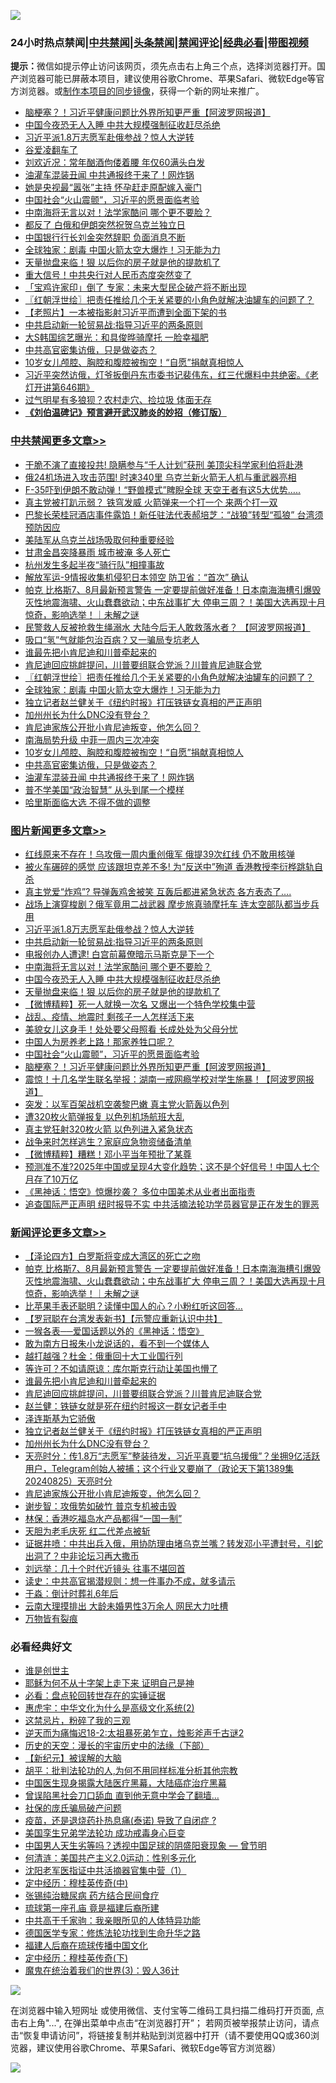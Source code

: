 ![](https://raw.githubusercontent.com/jsvpn/jsproxy/dev/64photo/fqnews-qr.jpg)

<div id="tt">
<h3>24小时热点禁闻|<a href="#%E4%B8%AD%E5%85%B1%E7%A6%81%E9%97%BB%E6%9B%B4%E5%A4%9A%E6%96%87%E7%AB%A0">中共禁闻</a>|<a href="#%E5%9B%BE%E7%89%87%E6%96%B0%E9%97%BB%E6%9B%B4%E5%A4%9A%E6%96%87%E7%AB%A0">头条禁闻</a>|<a href="#%E6%96%B0%E9%97%BB%E8%AF%84%E8%AE%BA%E6%9B%B4%E5%A4%9A%E6%96%87%E7%AB%A0">禁闻评论|<a href="#%E5%BF%85%E7%9C%8B%E7%BB%8F%E5%85%B8%E5%A5%BD%E6%96%87">经典必看</a>|<a href="https://696153.xyz/3" target="_blank">带图视频</a></h3>
<div><b>提示：</b>微信如提示停止访问该网页，须先点击右上角三个点，选择浏览器打开。国产浏览器可能已屏蔽本项目，建议使用谷歌Chrome、苹果Safari、微软Edge等官方浏览器。或<a href="%E5%88%B6%E4%BD%9Cgit%E7%A6%81%E9%97%BB%E9%95%9C%E5%83%8F.md">制作本项目的同步镜像</a>，获得一个新的网址来推广。</div>
<ul>

<li><a href="/topimagenews/20240826/2079188.md">脑梗塞？！习近平健康问题比外界所知更严重【阿波罗网报道】</a></li>
<li><a href="/topimagenews/20240826/2079290.md">中国今夜恐无人入睡 中共大规模强制征收赶尽杀绝</a></li>
<li><a href="/topimagenews/20240826/2079382.md">习近平派1.8万志愿军赴俄参战？惊人大逆转</a></li>
<li><a href="/comments/20240826/2079205.md">谷爱凌翻车了</a></li>
<li><a href="/yule/20240826/2079163.md">刘欢近况：常年酗酒佝偻着腰 年仅60满头白发</a></li>
<li><a href="/cbnews/20240826/2079191.md">油灌车混装丑闻 中共通报终于来了！网炸锅</a></li>
<li><a href="/yule/20240826/2079164.md">她是央视最“嚣张”主持 怀孕赶走原配嫁入豪门</a></li>
<li><a href="/topimagenews/20240826/2079196.md">中国社会“火山震颤”，习近平的愿景面临考验</a></li>
<li><a href="/topimagenews/20240826/2079291.md">中南海将无言以对！法学家酷问 哪个更不要脸？</a></li>
<li><a href="/comments/20240826/2079203.md">都反了 白俄和伊朗突然祝贺乌克兰独立日</a></li>
<li><a href="/baitai/20240825/2079146.md">中国银行行长刘金突然辞职 负面消息不断</a></li>
<li><a href="/cbnews/20240826/2079308.md">全球独家：剧毒 中国火箭太空大爆炸！习无能为力</a></li>
<li><a href="/topimagenews/20240826/2079271.md">天量抛盘来临！狠 以后你的房子就是他的提款机了</a></li>
<li><a href="/finance/20240826/2079383.md">重大信号！中共央行对人民币态度突然变了</a></li>
<li><a href="/baitai/20240826/2079189.md">「宝鸡许家印」倒了 专家：未来大型民企破产将不断出现</a></li>
<li><a href="/cbnews/20240826/2079316.md">〖红朝浮世绘〗把责任推给几个无关紧要的小角色就解决油罐车的问题了？</a></li>
<li><a href="/lifebaike/20240826/2079329.md">【老照片】一本被指影射习近平而遭到全面下架的书</a></li>
<li><a href="/topimagenews/20240826/2079381.md">中共启动新一轮贸易战:指导习近平的两条原则</a></li>
<li><a href="/yule/20240826/2079172.md">大S韩国综艺曝光：和具俊晔骑摩托 一脸幸福肥</a></li>
<li><a href="/cbnews/20240826/2079198.md">中共高官密集访俄，只是做姿态？</a></li>
<li><a href="/cbnews/20240826/2079210.md">10岁女儿颅腔、胸腔和腹腔被掏空！“自愿”捐献真相惊人</a></li>
<li><a href="/sohnews/20240826/2079264.md">习近平突然访俄，灯爷扳倒丹东市委书记裴伟东，红三代爆料中共绝密。《老灯开讲第646期》</a></li>
<li><a href="/yule/20240826/2079334.md">过气明星有多狼狈？农村走穴、捡垃圾 体面无存</a></li>
<li><b><a href="/comments/20200207/1272816.md" target="_blank">《刘伯温碑记》预言避开武汉肺炎的妙招（修订版）</a></b></li>
</ul>
</div>

<div class="catlist">
<h3><a href="/cbnews/" target="_blank">中共禁闻</a><span><a href="/cbnews/" target="_blank" rel="nofollow">更多文章>></a></span></h3>
<ul>
<li><a href="/cbnews/20240826/2079470.md" target="_blank">干脆不演了直接投共! 隐瞒参与“千人计划”获刑 美顶尖科学家利伯将赴港</a></li>
<li><a href="/cbnews/20240826/2079469.md" target="_blank">俄24机场进入攻击范围! 时速340里 乌克兰新火箭无人机与重武器亮相</a></li>
<li><a href="/cbnews/20240826/2079468.md" target="_blank">F-35吓到伊朗不敢动弹！“野兽模式”睥睨全球 天空王者有这5大优势…..</a></li>
<li><a href="/cbnews/20240826/2079467.md" target="_blank">真主党被打趴示弱？ 铁穹发威 火箭弹来一个打一个 来两个打一双</a></li>
<li><a href="/cbnews/20240826/2079466.md" target="_blank">巴黎长荣桂冠酒店事件露馅！新任驻法代表郝培芝：“战狼”转型“孤狼” 台湾须预防因应</a></li>
<li><a href="/cbnews/20240826/2079465.md" target="_blank">美陆军从乌克兰战场吸取何种重要经验</a></li>
<li><a href="/cbnews/20240826/2079464.md" target="_blank">甘肃金昌突降暴雨 城市被淹 多人死亡</a></li>
<li><a href="/cbnews/20240826/2079463.md" target="_blank">杭州发生多起半夜“骑行队”相撞事故</a></li>
<li><a href="/cbnews/20240826/2079445.md" target="_blank">解放军运-9情报收集机侵犯日本领空 防卫省：“首次” 确认</a></li>
<li><a href="/comments/20240826/2079430.md" target="_blank">帕克 比格斯7、8月最新预言警告 一定要提前做好准备！日本南海海槽引爆毁灭性地震海啸、火山蠢蠢欲动；中东战事扩大 停电三周？！美国大选再现十月惊奇，影响选举！｜未解之谜</a></li>
<li><a href="/cbnews/20240826/2079399.md" target="_blank">民警救人反被抢救生绳溺水 大陆今后无人敢救落水者？ 【阿波罗网报道】</a></li>
<li><a href="/cbnews/20240826/2079336.md" target="_blank">吸口“氢”气就能包治百病？又一骗局专坑老人</a></li>
<li><a href="/comments/20240826/2079326.md" target="_blank">谁最先把小肯尼迪和川普牵起来的</a></li>
<li><a href="/comments/20240826/2079322.md" target="_blank">肯尼迪回应挑衅提问，川普要组联合党派？川普肯尼迪联合党</a></li>
<li><a href="/cbnews/20240826/2079316.md" target="_blank">〖红朝浮世绘〗把责任推给几个无关紧要的小角色就解决油罐车的问题了？</a></li>
<li><a href="/cbnews/20240826/2079308.md" target="_blank">全球独家：剧毒 中国火箭太空大爆炸！习无能为力</a></li>
<li><a href="/comments/20240826/2079281.md" target="_blank">独立记者赵兰健关于《纽约时报》打压铁链女真相的严正声明</a></li>
<li><a href="/comments/20240826/2079279.md" target="_blank">加州州长为什么DNC没有登台？</a></li>
<li><a href="/comments/20240826/2079266.md" target="_blank">肯尼迪家族公开批小肯尼迪叛变，他怎么回？</a></li>
<li><a href="/cbnews/20240826/2079224.md" target="_blank">南海局势升级 中菲一周内三次冲突</a></li>
<li><a href="/cbnews/20240826/2079210.md" target="_blank">10岁女儿颅腔、胸腔和腹腔被掏空！“自愿”捐献真相惊人</a></li>
<li><a href="/cbnews/20240826/2079198.md" target="_blank">中共高官密集访俄，只是做姿态？</a></li>
<li><a href="/cbnews/20240826/2079191.md" target="_blank">油灌车混装丑闻 中共通报终于来了！网炸锅</a></li>
<li><a href="/comments/20240826/2079186.md" target="_blank">普不学美国“政治智慧” 从头到尾一个模样</a></li>
<li><a href="/comments/20240825/2079149.md" target="_blank">哈里斯面临大选 不得不做的调整</a></li>

</ul>
</div>
<div class="catlist">
<h3><a href="/topimagenews/" target="_blank">图片新闻</a><span><a href="/topimagenews/" target="_blank" rel="nofollow">更多文章>></a></span></h3>
<ul>
<li><a href="/topimagenews/20240826/2079444.md" target="_blank">红线原来不存在！乌攻俄一周内重创俄军 俄提39次红线 仍不敢用核弹</a></li>
<li><a href="/topimagenews/20240826/2079443.md" target="_blank">被火车碾碎的感觉 应该跟坦克差不多! 为“反送中”殉道 香港教授李衍桦跳轨自杀</a></li>
<li><a href="/topimagenews/20240826/2079442.md" target="_blank">真主党爱“炸鸡”? 导弹轰鸡舍被笑 互轰后都进紧急状态 各方表态了&#8230;.</a></li>
<li><a href="/topimagenews/20240826/2079441.md" target="_blank">战场上演穿梭剧？俄军竟用二战武器 摩步旅真骑摩托车 连太空部队都当步兵用</a></li>
<li><a href="/topimagenews/20240826/2079382.md" target="_blank">习近平派1.8万志愿军赴俄参战？惊人大逆转</a></li>
<li><a href="/topimagenews/20240826/2079381.md" target="_blank">中共启动新一轮贸易战:指导习近平的两条原则</a></li>
<li><a href="/topimagenews/20240826/2079380.md" target="_blank">电报创办人遭逮! 白宫前幕僚暗示马斯克是下一个</a></li>
<li><a href="/topimagenews/20240826/2079291.md" target="_blank">中南海将无言以对！法学家酷问 哪个更不要脸？</a></li>
<li><a href="/topimagenews/20240826/2079290.md" target="_blank">中国今夜恐无人入睡 中共大规模强制征收赶尽杀绝</a></li>
<li><a href="/topimagenews/20240826/2079271.md" target="_blank">天量抛盘来临！狠 以后你的房子就是他的提款机了</a></li>
<li><a href="/topimagenews/20240826/2079270.md" target="_blank">【微博精粹】死一人就换一次名 又爆出一个特色学校集中营</a></li>
<li><a href="/topimagenews/20240826/2079247.md" target="_blank">战乱、疫情、地震时 剩孩子一人怎样活下来</a></li>
<li><a href="/topimagenews/20240826/2079223.md" target="_blank">美貌女儿这身手！处处要父母照看 长成处处为父母分忧</a></li>
<li><a href="/topimagenews/20240826/2079222.md" target="_blank">中国人为房养老上路！那家养牲口呢？</a></li>
<li><a href="/topimagenews/20240826/2079196.md" target="_blank">中国社会“火山震颤”，习近平的愿景面临考验</a></li>
<li><a href="/topimagenews/20240826/2079188.md" target="_blank">脑梗塞？！习近平健康问题比外界所知更严重【阿波罗网报道】</a></li>
<li><a href="/topimagenews/20240825/2079129.md" target="_blank">震惊！十几名学生联名举报：湖南一戒网瘾学校对学生施暴！【阿波罗网报道】</a></li>
<li><a href="/topimagenews/20240825/2079089.md" target="_blank">突发：以军百架战机空袭黎巴嫩 真主党火箭轰以色列</a></li>
<li><a href="/topimagenews/20240825/2079088.md" target="_blank">遭320枚火箭弹报复 以色列机场航班大乱</a></li>
<li><a href="/topimagenews/20240825/2079085.md" target="_blank">真主党狂射320枚火箭 以色列进入紧急状态</a></li>
<li><a href="/topimagenews/20240825/2078983.md" target="_blank">战争来时怎样逃生？家庭应急物资储备清单</a></li>
<li><a href="/topimagenews/20240825/2078969.md" target="_blank">【微博精粹】糟糕！邓小平当年预批了某尊</a></li>
<li><a href="/topimagenews/20240825/2078886.md" target="_blank">预测准不准?2025年中国或呈现4大变化趋势；这不是个好信号！中国人七个月存了10万亿</a></li>
<li><a href="/topimagenews/20240824/2078778.md" target="_blank">《黑神话：悟空》惊爆抄袭？ 多位中国美术从业者出面指责</a></li>
<li><a href="/topimagenews/20240824/2078678.md" target="_blank">追查国际严正声明 纽时报导不实 中共活摘法轮功学员器官是正在发生的罪恶</a></li>

</ul>
</div>
<div class="catlist">
<h3><a href="/comments/" target="_blank">新闻评论</a><span><a href="/comments/" target="_blank" rel="nofollow">更多文章>></a></span></h3>
<ul>
<li><a href="/comments/20240826/2079447.md" target="_blank">【泽论四方】白罗斯将变成大湾区的死亡之吻</a></li>
<li><a href="/comments/20240826/2079430.md" target="_blank">帕克 比格斯7、8月最新预言警告 一定要提前做好准备！日本南海海槽引爆毁灭性地震海啸、火山蠢蠢欲动；中东战事扩大 停电三周？！美国大选再现十月惊奇，影响选举！｜未解之谜</a></li>
<li><a href="/comments/20240826/2079428.md" target="_blank">比苹果手表还聪明？读懂中国人的心？小粉红听这回答&#8230;</a></li>
<li><a href="/comments/20240826/2079407.md" target="_blank">【罗冠聪在台湾发表新书】【示警应重新认识中共】</a></li>
<li><a href="/comments/20240826/2079385.md" target="_blank">一猴各表──爱国话题以外的《黑神话：悟空》</a></li>
<li><a href="/comments/20240826/2079360.md" target="_blank">敢为南方日报朱小龙说话的，看不到一个媒体人</a></li>
<li><a href="/comments/20240826/2079339.md" target="_blank">越打越强？杜金：俄重回十大工业国行列</a></li>
<li><a href="/comments/20240826/2079338.md" target="_blank">等许可？不如请原谅：库尔斯克行动让美国也懵了</a></li>
<li><a href="/comments/20240826/2079326.md" target="_blank">谁最先把小肯尼迪和川普牵起来的</a></li>
<li><a href="/comments/20240826/2079322.md" target="_blank">肯尼迪回应挑衅提问，川普要组联合党派？川普肯尼迪联合党</a></li>
<li><a href="/comments/20240826/2079309.md" target="_blank">赵兰健：铁链女就是死在纽约时报这一群女记者手中</a></li>
<li><a href="/comments/20240826/2079295.md" target="_blank">泽连斯基为它骄傲</a></li>
<li><a href="/comments/20240826/2079281.md" target="_blank">独立记者赵兰健关于《纽约时报》打压铁链女真相的严正声明</a></li>
<li><a href="/comments/20240826/2079279.md" target="_blank">加州州长为什么DNC没有登台？</a></li>
<li><a href="/comments/20240826/2079269.md" target="_blank">天亮时分：传1.8万“志愿军”整装待发，习近平真要“抗乌援俄”？坐拥9亿活跃用户，Telegram创始人被捕；这个行业又要崩了（政论天下第1389集 20240825）天亮时分</a></li>
<li><a href="/comments/20240826/2079266.md" target="_blank">肯尼迪家族公开批小肯尼迪叛变，他怎么回？</a></li>
<li><a href="/comments/20240826/2079254.md" target="_blank">谢步智：攻俄势如破竹 普京专机被击毁</a></li>
<li><a href="/comments/20240826/2079253.md" target="_blank">林保：香港吃福岛水产品都得“一国一制”</a></li>
<li><a href="/comments/20240826/2079252.md" target="_blank">天胆为老毛庆死 红二代差点被斩</a></li>
<li><a href="/comments/20240826/2079245.md" target="_blank">证据井喷：中共出兵入俄，用协防理由堵乌克兰嘴？转发邓小平遭封号，引蛇出洞了？中非论坛习再大撒币</a></li>
<li><a href="/comments/20240826/2079235.md" target="_blank">刘远举：几十个时代近镜头 往事不堪回首</a></li>
<li><a href="/comments/20240826/2079234.md" target="_blank">读史：中共高官揭潜规则：想一件事办不成，就多请示</a></li>
<li><a href="/comments/20240826/2079233.md" target="_blank">于淼：倒计时葬礼6年后</a></li>
<li><a href="/comments/20240826/2079232.md" target="_blank">云南大理摸排出 大龄未婚男性3万余人 网民大力吐槽</a></li>
<li><a href="/comments/20240826/2079231.md" target="_blank">万物皆有裂痕</a></li>

</ul>
</div>

<div class="catlist">
<h3>必看经典好文</h3>
<ul>
<li><a href="/comments/20240825/2079044.md" target="_blank">谁是创世主</a></li>
<li><a href="/ccpdope/20190803/1168965.md" target="_blank">耶稣为何不从十字架上走下来 证明自己是神</a></li>
<li><a href="/comments/20211129/1658340.md" target="_blank">必看：盘点轮回转世存在的实锤证据</a></li>
<li><a href="/comments/20240820/2076940.md" target="_blank">惠虎宇：中华文化为什么是高级文化系统(2)</a></li>
<li><a href="/yule/20210123/1473216.md" target="_blank">这禁忌片，粉碎了我的三观</a></li>
<li><a href="/tculture/20190304/1091070.md" target="_blank">逆天而为痛悔迟18-2:太祖暴死弟乍立，烛影斧声千古谜2</a></li>
<li><a href="/tculture/20121025/73066.md" target="_blank">历史的天空：漫长的宇宙历史中的法缘（下部）</a></li>
<li><a href="/comments/20240808/2071869.md" target="_blank">【新纪元】被误解的大脑</a></li>
<li><a href="/comments/20240820/2076774.md" target="_blank">胡平：批判法轮功的人,为何不用同样标准分析其他宗教</a></li>
<li><a href="/comments/20230815/1920336.md" target="_blank">中国医生现身揭露大陆医疗黑幕，大陆癌症治疗黑幕</a></li>
<li><a href="/topimagenews/20200928/1404412.md" target="_blank">曾误陷黑社会刀口舔血 直到他无意中学会了翻墙&#8230;</a></li>
<li><a href="/comments/20230906/1929991.md" target="_blank">社保的庞氏骗局破产问题</a></li>
<li><a href="/comments/20230424/1875912.md" target="_blank">疫苗，还是退烧药扑热息痛(泰诺) 导致了自闭症 ?</a></li>
<li><a href="/comments/20210509/1542373.md" target="_blank">美国孪生兄弟学法轮功 成功戒毒身心巨变</a></li>
<li><a href="/comments/20220208/1689146.md" target="_blank">中国男人天生劣等吗？透视中国足球的阴盛阳衰现象 — 曾节明</a></li>
<li><a href="/comments/20230919/1935723.md" target="_blank">何清涟：美国共产主义2.0运动：性别多元化</a></li>
<li><a href="/comments/20221222/1826754.md" target="_blank">沈阳老军医指证中共活摘器官集中营（1）</a></li>
<li><a href="/tculture/xiulian/20151105/467870.md" target="_blank">定中经历：穆桂英传奇(中)</a></li>
<li><a href="/comments/20230430/1878187.md" target="_blank">张锡纯治糖尿病 药方结合民间食疗</a></li>
<li><a href="/bannedvideo/20220418/1720873.md" target="_blank">琉球第一座孔庙 竟是福建后裔所建</a></li>
<li><a href="/cnnews/20221111/1809674.md" target="_blank">中共高干千家驹：我亲眼所见的人体特异功能</a></li>
<li><a href="/comments/20200607/783186.md" target="_blank">德国医学专家：修炼法轮功找到生命升华之路</a></li>
<li><a href="/bannedvideo/20220509/1730156.md" target="_blank">福建人后裔在琉球传播中国文化</a></li>
<li><a href="/tculture/xiulian/20151108/468739.md" target="_blank">定中经历：穆桂英传奇(下)</a></li>
<li><a href="/topimagenews/20180521/945342.md" target="_blank">魔鬼在统治着我们的世界(3)：毁人36计</a></li>

</ul>
</div>

![](https://raw.githubusercontent.com/jsvpn/jsproxy/dev/64photo/fqnews-qr.jpg)

在浏览器中输入短网址 或使用微信、支付宝等二维码工具扫描二维码打开页面, 点击右上角"...", 在弹出菜单中点击“在浏览器打开”； 若网页被举报禁止访问，请点击“恢复申请访问”，将链接复制并粘贴到浏览器中打开（请不要使用QQ或360浏览器，建议使用谷歌Chrome、苹果Safari、微软Edge等官方浏览器）

![](https://raw.githubusercontent.com/jsvpn/jsproxy/dev/64photo/wx.jpg)